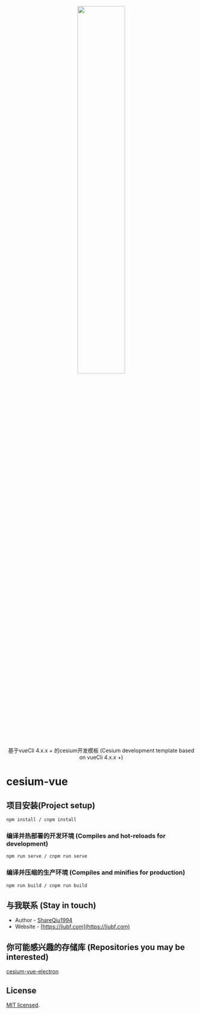 <p align="center">
<img src="https://github.com/CesiumGS/cesium/wiki/logos/Cesium_Logo_Color.jpg" width="50%" />
</p>

  <p align="center">基于vueCli 4.x.x + 的cesium开发模板 (Cesium development template based on vueCli 4.x.x +)</p>
   <p align="center">

# cesium-vue

##  项目安装(Project setup)
```
npm install / cnpm install 
```

### 编译并热部署的开发环境 (Compiles and hot-reloads for development)
```
npm run serve / cnpm run serve
```

### 编译并压缩的生产环境 (Compiles and minifies for production)
```
npm run build / cnpm run build
```

## 与我联系 (Stay in touch)

- Author - [ShareQiu1994](https://github.com/ShareQiu1994)
- Website - [https://liubf.com](https://liubf.com)

## 你可能感兴趣的存储库 (Repositories you may be interested)

[cesium-vue-electron](https://github.com/ShareQiu1994/cesium-vue-electron)

## License

[MIT licensed](LICENSE).